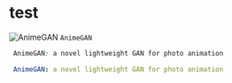 # test  
![AnimeGAN](https://placehold.it/15/c5f015/000000?text=+) `AnimeGAN`    
  
```css  
 AnimeGAN: a novel lightweight GAN for photo animation 
``` 
```yaml  
 AnimeGAN: a novel lightweight GAN for photo animation
``` 

 
